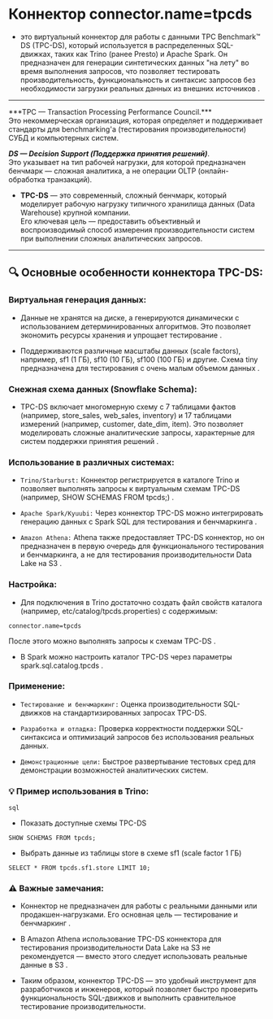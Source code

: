 # Коннектор connector.name=tpcds 

- это виртуальный коннектор для работы с данными TPC Benchmark™ DS (TPC-DS), который используется в распределенных SQL-движках, таких как Trino (ранее Presto) и Apache Spark. Он предназначен для генерации синтетических данных "на лету" во время выполнения запросов, что позволяет тестировать производительность, функциональность и синтаксис запросов без необходимости загрузки реальных данных из внешних источников .

<hr>
***TPC — Transaction Processing Performance Council.*** <br>
Это некоммерческая организация, которая определяет и поддерживает стандарты для benchmarking'а (тестирования производительности) СУБД и компьютерных систем.<br>

***DS — Decision Support (Поддержка принятия решений)***. <br>
Это указывает на тип рабочей нагрузки, для которой предназначен бенчмарк — сложная аналитика, а не операции OLTP (онлайн-обработка транзакций).<br>

- **TPC-DS** — это современный, сложный бенчмарк, который моделирует рабочую нагрузку типичного хранилища данных (Data Warehouse) крупной компании. <br>
Его ключевая цель — предоставить объективный и воспроизводимый способ измерения производительности систем при выполнении сложных аналитических запросов.
<hr>

## 🔍 Основные особенности коннектора TPC-DS:
### Виртуальная генерация данных:

- Данные не хранятся на диске, а генерируются динамически с использованием детерминированных алгоритмов. Это позволяет экономить ресурсы хранения и упрощает тестирование .

- Поддерживаются различные масштабы данных (scale factors), например, sf1 (1 ГБ), sf10 (10 ГБ), sf100 (100 ГБ) и другие. Схема tiny предназначена для тестирования с очень малым объемом данных .

### Снежная схема данных (Snowflake Schema):

- TPC-DS включает многомерную схему с 7 таблицами фактов (например, store_sales, web_sales, inventory) и 17 таблицами измерений (например, customer, date_dim, item). Это позволяет моделировать сложные аналитические запросы, характерные для систем поддержки принятия решений .

### Использование в различных системах:

- `Trino/Starburst:` Коннектор регистрируется в каталоге Trino и позволяет выполнять запросы к виртуальным схемам TPC-DS (например, SHOW SCHEMAS FROM tpcds;) .

- `Apache Spark/Kyuubi:` Через коннектор TPC-DS можно интегрировать генерацию данных с Spark SQL для тестирования и бенчмаркинга .

- `Amazon Athena:` Athena также предоставляет TPC-DS коннектор, но он предназначен в первую очередь для функционального тестирования и бенчмаркинга, а не для тестирования производительности Data Lake на S3 .

### Настройка:

- Для подключения в Trino достаточно создать файл свойств каталога (например, etc/catalog/tpcds.properties) с содержимым:

```
connector.name=tpcds
```

После этого можно выполнять запросы к схемам TPC-DS .

- В Spark можно настроить каталог TPC-DS через параметры spark.sql.catalog.tpcds .

### Применение:

- `Тестирование и бенчмаркинг:` Оценка производительности SQL-движков на стандартизированных запросах TPC-DS.

- `Разработка и отладка:` Проверка корректности поддержки SQL-синтаксиса и оптимизаций запросов без использования реальных данных.

- `Демонстрационные цели:` Быстрое развертывание тестовых сред для демонстрации возможностей аналитических систем.

### 💡 Пример использования в Trino:

`sql`
- Показать доступные схемы TPC-DS
```
SHOW SCHEMAS FROM tpcds;
```

- Выбрать данные из таблицы store в схеме sf1 (scale factor 1 ГБ)
```
SELECT * FROM tpcds.sf1.store LIMIT 10;
```
### ⚠️ Важные замечания:
- Коннектор не предназначен для работы с реальными данными или продакшен-нагрузками. Его основная цель — тестирование и бенчмаркинг .

- В Amazon Athena использование TPC-DS коннектора для тестирования производительности Data Lake на S3 не рекомендуется — вместо этого следует использовать реальные данные в S3 .

- Таким образом, коннектор TPC-DS — это удобный инструмент для разработчиков и инженеров, который позволяет быстро проверить функциональность SQL-движков и выполнить сравнительное тестирование производительности.